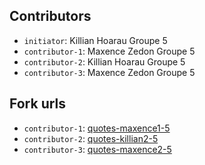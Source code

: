 ## Contributors
- `initiator`: Killian Hoarau Groupe 5
- `contributor-1`: Maxence Zedon Groupe 5
- `contributor-2`: Killian Hoarau Groupe 5
- `contributor-3`: Maxence Zedon Groupe 5

## Fork urls
- `contributor-1`: [quotes-maxence1-5](url-1)
- `contributor-2`: [quotes-killian2-5](url-2)
- `contributor-3`: [quotes-maxence2-5](url-3)
